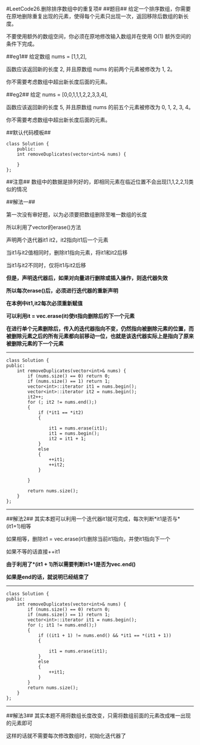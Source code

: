 #LeetCode26.删除排序数组中的重复项#
##题目##
给定一个排序数组，你需要在原地删除重复出现的元素，使得每个元素只出现一次，返回移除后数组的新长度。

不要使用额外的数组空间，你必须在原地修改输入数组并在使用 O(1) 额外空间的条件下完成。

##eg1##
给定数组 nums = [1,1,2], 

函数应该返回新的长度 2, 并且原数组 nums 的前两个元素被修改为 1, 2。 

你不需要考虑数组中超出新长度后面的元素。

##eg2##
给定 nums = [0,0,1,1,1,2,2,3,3,4],

函数应该返回新的长度 5, 并且原数组 nums 的前五个元素被修改为 0, 1, 2, 3, 4。

你不需要考虑数组中超出新长度后面的元素。

##默认代码模板##

	class Solution {
		public:
    	int removeDuplicates(vector<int>& nums) {
        
    	}
	};

##注意##
数组中的数据是排列好的，即相同元素在临近位置不会出现[1,1,2,2,1]类似的情况

##解法一##

第一次没有审好题，以为必须要把数组删除至唯一数组的长度

所以利用了vector的erase()方法

声明两个迭代器it1 it2，it2指向it1后一个元素

当it1与it2值相同时，删除it1指向元素，将it1和it2后移

当it1与it2不同时，仅将it1与it2后移

**但是，声明迭代器后，如果对向量进行删除或插入操作，则迭代器失效**

**所以每次erase()后，必须进行迭代器的重新声明**

**在本例中it1,it2每次必须重新赋值**

**可以利用it = vec.erase(it)使it指向删除后的下一个元素**

**在进行单个元素删除后，传入的迭代器指向不变，仍然指向被删除元素的位置，而被删除元素之后的所有元素都向前移动一位，也就是该迭代器实际上是指向了原来被删除元素的下一个元素**

---
	class Solution {
	public:
		int removeDuplicates(vector<int>& nums) {
			if (nums.size() == 0) return 0;
			if (nums.size() == 1) return 1;
			vector<int>::iterator it1 = nums.begin();
			vector<int>::iterator it2 = nums.begin();
			it2++;
			for (; it2 != nums.end();)
			{
				if (*it1 == *it2)
				{
	
					it1 = nums.erase(it1);
					it1 = nums.begin();
					it2 = it1 + 1;
				}
				else
				{
					++it1;
					++it2;
				}
				
			}
	
			return nums.size();
		}
	};

---

##解法2##
其实本题可以利用一个迭代器it1就可完成，每次判断\*it1是否与\*(it1+1)相等

如果相等，删除it1 = vec.erase(it1)删除当前it1指向，并使it1指向下一个

如果不等的话直接++it1

**由于利用了\*(it1 + 1)所以需要判断it1+1是否为vec.end()**

**如果是end的话，就说明已经结束了**

---
	class Solution {
	public:
		int removeDuplicates(vector<int>& nums) {
			if (nums.size() == 0) return 0;
			if (nums.size() == 1) return 1;
			vector<int>::iterator it1 = nums.begin();
			for (; it1 != nums.end();)
			{
				if ((it1 + 1) != nums.end() && *it1 == *(it1 + 1))
				{
	
					it1 = nums.erase(it1);
				}
				else
				{
					++it1;
				}
			}
			return nums.size();
		}
	};

---

##解法3##
其实本题不用将数组长度改变，只需将数组前面的元素改成唯一出现的元素即可

这样的话就不需要每次修改数组时，初始化迭代器了
